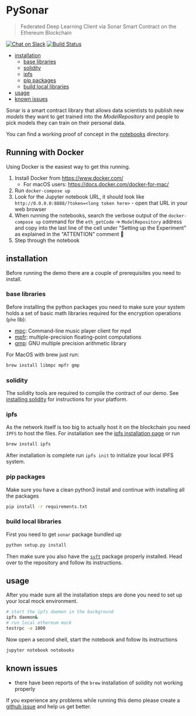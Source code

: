 # PySonar

> Federated Deep Learning Client via Sonar Smart Contract on the Ethereum Blockchain

[![Chat on Slack](https://img.shields.io/badge/chat-on%20slack-7A5979.svg)](https://openmined.slack.com/messages/team_pysonar)
[![Build Status](https://travis-ci.org/OpenMined/PySonar.svg?branch=master)](https://travis-ci.org/OpenMined/PySonar)

<!-- TOC depthFrom:2 -->

- [installation](#installation)
    - [base libraries](#base-libraries)
    - [solidity](#solidity)
    - [ipfs](#ipfs)
    - [pip packages](#pip-packages)
    - [build local libraries](#build-local-libraries)
- [usage](#usage)
- [known issues](#known-issues)

<!-- /TOC -->

Sonar is a smart contract library that allows data scientists to publish new _models_ they want to get trained into the _ModelRepository_ and people to pick models they can train on their personal data.

You can find a working proof of concept in the [notebooks](./notebooks) directory.

## Running with Docker

Using Docker is the easiest way to get this running.

1. Install Docker from https://www.docker.com/
    - For macOS users: https://docs.docker.com/docker-for-mac/
2. Run `docker-compose up`
3. Look for the Jupyter notebook URL, it should look like `http://0.0.0.0:8888/?token=<long token here>` - open that URL in your web browser
4. When running the notebooks, search the verbose output of the `docker-compose up` command for the `eth_getCode` -> `ModelRepository` address and copy into the last line of the cell under "Setting up the Experiment" as explained in the "ATTENTION" comment 🙂
5. Step through the notebook

## installation

Before running the demo there are a couple of prerequisites you need to install.

### base libraries

Before installing the python packages you need to make sure your system holds a set of basic math libraries required for the encryption operations (`phe` lib):

* [mpc](https://www.musicpd.org/clients/mpc/): Command-line music player client for mpd
* [mpfr](http://www.mpfr.org/): multiple-precision floating-point computations
* [gmp](https://gmplib.org/): GNU multiple precision arithmetic library

For MacOS with brew just run:

```sh
brew install libmpc mpfr gmp
```

### solidity

The solidity tools are required to compile the contract of our demo.
See [installing solidity](http://solidity.readthedocs.io/en/develop/installing-solidity.html) for instructions for your platform.

### ipfs

As the network itself is too big to actually host it on the blockchain you need `IPFS` to host the files.
For installation see the [ipfs installation page](https://dist.ipfs.io/#go-ipfs) or run 

```sh
brew install ipfs
```

After installation is complete run `ipfs init` to initialize your local IPFS system.

### pip packages

Make sure you have a clean python3 install and continue with installing all the packages

```sh
pip install -r requirements.txt
```

### build local libraries

First you need to get `sonar` package bundled up

```sh
python setup.py install
```

Then make sure you also have the [`syft`](https://github.com/OpenMined/syft) package properly installed. Head over to the repository and follow its instructions.

## usage

After you made sure all the installation steps are done you need to set up your local mock environment.

```sh
# start the ipfs daemon in the background
ipfs daemon&
# run local ethereum mock
testrpc -a 1000
```

Now open a second shell, start the notebook and follow its instructions

```sh
jupyter notebook notebooks
```

## known issues

* there have been reports of the `brew` installation of solidity not working properly

If you experience any problems while running this demo please create a [github issue](https://github.com/OpenMined/sonar/issues) and help us get better.
